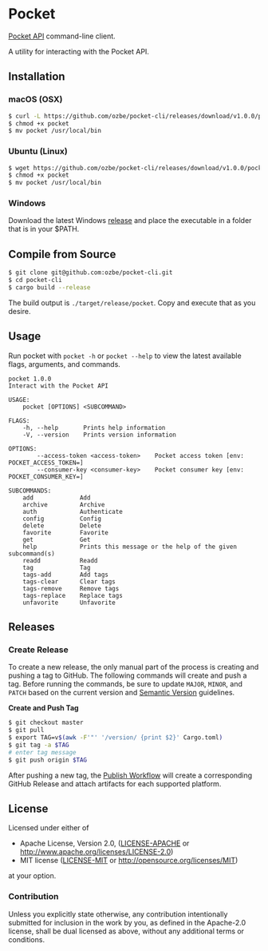 # Pocket

[Pocket API](https://getpocket.com/developer/apps/) command-line client.

A utility for interacting with the Pocket API.

## Installation

### macOS (OSX)

```bash
$ curl -L https://github.com/ozbe/pocket-cli/releases/download/v1.0.0/pocket-macos -o pocket
$ chmod +x pocket
$ mv pocket /usr/local/bin
```

### Ubuntu (Linux)

```bash
$ wget https://github.com/ozbe/pocket-cli/releases/download/v1.0.0/pocket-linux -o pocket
$ chmod +x pocket
$ mv pocket /usr/local/bin
```

### Windows

Download the latest Windows
[release](https://github.com/ozbe/pocket-cli/releases) and place the executable
in a folder that is in your $PATH.

## Compile from Source

```bash
$ git clone git@github.com:ozbe/pocket-cli.git
$ cd pocket-cli
$ cargo build --release
```
The build output is `./target/release/pocket`. Copy and execute that as you
desire.

## Usage

Run pocket with `pocket -h` or `pocket --help` to view the latest available flags, arguments, and
commands.

```text
pocket 1.0.0
Interact with the Pocket API

USAGE:
    pocket [OPTIONS] <SUBCOMMAND>

FLAGS:
    -h, --help       Prints help information
    -V, --version    Prints version information

OPTIONS:
        --access-token <access-token>    Pocket access token [env: POCKET_ACCESS_TOKEN=]
        --consumer-key <consumer-key>    Pocket consumer key [env: POCKET_CONSUMER_KEY=]

SUBCOMMANDS:
    add             Add
    archive         Archive
    auth            Authenticate
    config          Config
    delete          Delete
    favorite        Favorite
    get             Get
    help            Prints this message or the help of the given subcommand(s)
    readd           Readd
    tag             Tag
    tags-add        Add tags
    tags-clear      Clear tags
    tags-remove     Remove tags
    tags-replace    Replace tags
    unfavorite      Unfavorite
```

## Releases

### Create Release

To create a new release, the only manual part of the process is creating
and pushing a tag to GitHub. The following commands will create and push
a tag. Before running the commands, be sure to update `MAJOR`, `MINOR`,
and `PATCH` based on the current version and
[Semantic Version](https://semver.org/) guidelines.

**Create and Push Tag**
```bash
$ git checkout master
$ git pull
$ export TAG=v$(awk -F'"' '/version/ {print $2}' Cargo.toml)
$ git tag -a $TAG
# enter tag message
$ git push origin $TAG
```

After pushing a new tag, the
[Publish Workflow](.github/workflows/publish.yml) will create a
corresponding GitHub Release and attach artifacts for each supported
platform.

## License

Licensed under either of

 * Apache License, Version 2.0, ([LICENSE-APACHE](LICENSE-APACHE) or http://www.apache.org/licenses/LICENSE-2.0)
 * MIT license ([LICENSE-MIT](LICENSE-MIT) or http://opensource.org/licenses/MIT)

at your option.

### Contribution

Unless you explicitly state otherwise, any contribution intentionally
submitted for inclusion in the work by you, as defined in the Apache-2.0
license, shall be dual licensed as above, without any additional terms or
conditions.